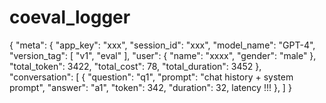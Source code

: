 # coeval_logger


<!-- question
1. do we actually need to log prompt ? -> for a chatbot, the prompt is actually mostly the dialogue history
2.send to the server.
3.how's the demo looks like later ?

submit format:
 -->
 {
   "meta": {
     "app_key": "xxx",
     "session_id": "xxx",
     "model_name": "GPT-4",
     "version_tag": [
       "v1",
       "eval"
     ],
     "user": {
       "name": "xxxx",
       "gender": "male"
     },
     "total_token": 3422,
     "total_cost": 78,
     "total_duration": 3452
   },
   "conversation": [
     {
       "question": "q1",
       "prompt": "chat history  + system prompt",
       "answer": "a1",
       "token": 342,
       "duration": 32, latency !!!
    },
  ]
}
